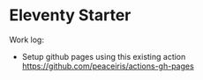 # Eleventy Starter

Work log:

- Setup github pages using this existing action https://github.com/peaceiris/actions-gh-pages
